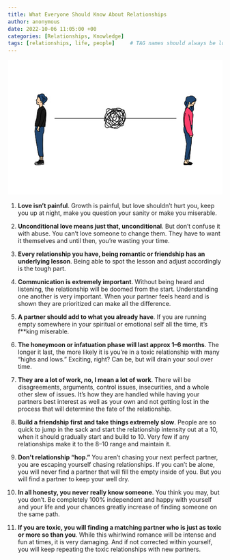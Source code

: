 ```yaml
---
title: What Everyone Should Know About Relationships
author: anonymous
date: 2022-10-06 11:05:00 +00
categories: [Relationships, Knowledge]
tags: [relationships, life, people]     # TAG names should always be lowercase
---
```


![relationships-knowledge](/assets/img/relationship-truths.jpg)

1. **Love isn’t painful**. Growth is painful, but love shouldn’t hurt you, keep you up at night, make you question your sanity or make you miserable.

2. **Unconditional love means just that, unconditional**. But don’t confuse it with abuse. You can’t love someone to change them. They have to want it themselves and until then, you’re wasting your time.

3. **Every relationship you have, being romantic or friendship has an underlying lesson**. Being able to spot the lesson and adjust accordingly is the tough part.

4. **Communication is extremely important**. Without being heard and listening, the relationship will be doomed from the start. Understanding one another is very important. When your partner feels heard and is shown they are prioritized can make all the difference.

5. **A partner should add to what you already have**. If you are running empty somewhere in your spiritual or emotional self all the time, it’s f**king miserable.

6. **The honeymoon or infatuation phase will last approx 1–6 months**. The longer it last, the more likely it is you’re in a toxic relationship with many “highs and lows.” Exciting, right? Can be, but will drain your soul over time.

7. **They are a lot of work, no, I mean a lot of work**. There will be disagreements, arguments, control issues, insecurities, and a whole other slew of issues. It’s how they are handled while having your partners best interest as well as your own and not getting lost in the process that will determine the fate of the relationship.

8. **Build a friendship first and take things extremely slow**. People are so quick to jump in the sack and start the relationship intensity out at a 10, when it should gradually start and build to 10. Very few if any relationships make it to the 8–10 range and maintain it.

9. **Don't relationship “hop.”** You aren’t chasing your next perfect partner, you are escaping yourself chasing relationships. If you can’t be alone, you will never find a partner that will fill the empty inside of you. But you will find a partner to keep your well dry.

10. **In all honesty, you never really know someone**. You think you may, but you don’t. Be completely 100% independent and happy with yourself and your life and your chances greatly increase of finding someone on the same path.

11. **If you are toxic, you will finding a matching partner who is just as toxic or more so than you**. While this whirlwind romance will be intense and fun at times, it is very damaging. And if not corrected within yourself, you will keep repeating the toxic relationships with new partners.